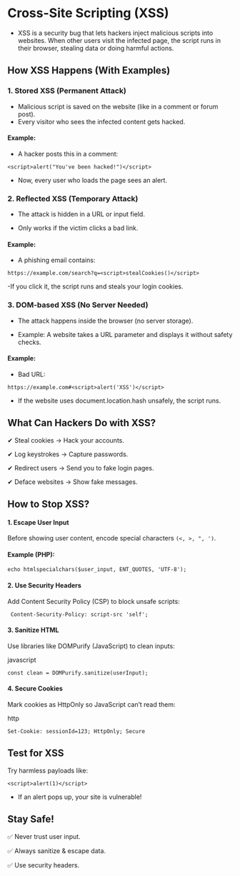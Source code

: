 # Cross-Site Scripting (XSS)

- XSS is a security bug that lets hackers inject malicious scripts into websites. When other users visit the infected page, the script runs in their browser, stealing data or doing harmful actions.

## How XSS Happens (With Examples)
### 1. Stored XSS (Permanent Attack)
- Malicious script is saved on the website (like in a comment or forum post).
- Every visitor who sees the infected content gets hacked.

#### Example:

- A hacker posts this in a comment:

```
<script>alert("You've been hacked!")</script>
```

- Now, every user who loads the page sees an alert.

### 2. Reflected XSS (Temporary Attack)
- The attack is hidden in a URL or input field.

- Only works if the victim clicks a bad link.

#### Example:

- A phishing email contains:

```
https://example.com/search?q=<script>stealCookies()</script>
```

-If you click it, the script runs and steals your login cookies.

### 3. DOM-based XSS (No Server Needed)
- The attack happens inside the browser (no server storage).

- Example: A website takes a URL parameter and displays it without safety checks.

#### Example:

- Bad URL:

```
https://example.com#<script>alert('XSS')</script>
```

- If the website uses document.location.hash unsafely, the script runs.

## What Can Hackers Do with XSS?

✔ Steal cookies → Hack your accounts.

✔ Log keystrokes → Capture passwords.

✔ Redirect users → Send you to fake login pages.

✔ Deface websites → Show fake messages.

## How to Stop XSS?

#### 1. Escape User Input

Before showing user content, encode special characters `(<, >, ", ')`.

#### Example (PHP):

```
echo htmlspecialchars($user_input, ENT_QUOTES, 'UTF-8');
```

#### 2. Use Security Headers

Add Content Security Policy (CSP) to block unsafe scripts:
```
 Content-Security-Policy: script-src 'self';
```

#### 3. Sanitize HTML

Use libraries like DOMPurify (JavaScript) to clean inputs:

javascript
```
const clean = DOMPurify.sanitize(userInput);
```

#### 4. Secure Cookies
Mark cookies as HttpOnly so JavaScript can’t read them:

http
```
Set-Cookie: sessionId=123; HttpOnly; Secure
```

## Test for XSS

Try harmless payloads like:

```
<script>alert(1)</script>
```

- If an alert pops up, your site is vulnerable!

## Stay Safe!

✅ Never trust user input.

✅ Always sanitize & escape data.

✅ Use security headers.

